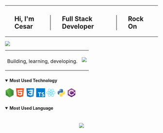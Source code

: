 <table align="center">
  <tbody>
    <td>
      <h2 style="padding-inline: 1.5rem; border-right: 1px solid black">
        Hi, I'm Cesar
      </h2>
    </td>
    <td>
      <h2 style="padding-inline: 1.5rem; border-right: 1px solid black">
        Full Stack Developer
      </h2>
    </td>
    <td>
      <h2 style="padding-inline: 1.5rem">Rock On</h2>
    </td>
  </tbody>
</table>

<div align="center">
  <img
    style="display: block"
    src="https://media.giphy.com/media/3oKIPEfOl9zDW2aE6s/giphy.gif"
  />
</div>

<table align="center">
  <tbody>
    <td>
      <h3 style="font-weight: normal">Building, learning, developing.</h3>
    </td>
    <td>
      <img
        src="https://img.shields.io/github/followers/Ces-D?label=follow%20me&style=social"
      />
    </td>
  </tbody>
</table>

<details open style="margin-block: 1.5rem">
  <summary><b>Most Used Technology</b></summary>
  <br />
  <img
    src="https://raw.githubusercontent.com/devicons/devicon/master/icons/nodejs/nodejs-original.svg"
    height="30"
    width="30"
  />
  <img
    src="https://raw.githubusercontent.com/devicons/devicon/master/icons/html5/html5-original.svg"
    height="30"
    width="30"
  />
  <img
    src="https://raw.githubusercontent.com/devicons/devicon/master/icons/css3/css3-original.svg"
    height="30"
    width="30"
  />
  <img
    src="https://raw.githubusercontent.com/devicons/devicon/master/icons/typescript/typescript-plain.svg"
    height="30"
    width="30"
  />
  <img
    src="https://raw.githubusercontent.com/devicons/devicon/master/icons/react/react-original.svg"
    height="30"
    width="30"
  />
  <img
    src="https://raw.githubusercontent.com/devicons/devicon/master/icons/python/python-original.svg"
    height="30"
    width="30"
  />
  <img
    src="https://raw.githubusercontent.com/devicons/devicon/master/icons/csharp/csharp-original.svg"
    height="30"
    width="30"
  />
</details>

<details open style="margin-block: 1.5rem">
  <summary><b>Most Used Language</b></summary>
  <br />
</details>

<div align="center">
  <img
    src="https://github-readme-stats.vercel.app/api?username=Ces-D&show_icons=true&theme=merko&hide_rank=true"
  />
</div>
